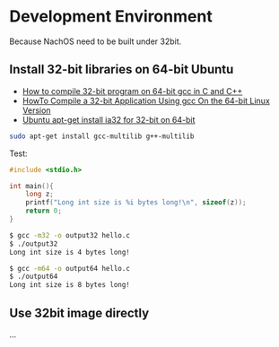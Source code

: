 # Development Environment

Because NachOS need to be built under 32bit.

## Install 32-bit libraries on 64-bit Ubuntu

* [How to compile 32-bit program on 64-bit gcc in C and C++](https://www.geeksforgeeks.org/compile-32-bit-program-64-bit-gcc-c-c/)
* [HowTo Compile a 32-bit Application Using gcc On the 64-bit Linux Version](https://www.cyberciti.biz/tips/compile-32bit-application-using-gcc-64-bit-linux.html)
* [Ubuntu apt-get install ia32 for 32-bit on 64-bit](http://www.sixarm.com/about/ubuntu-apt-get-install-ia32-for-32-bit-on-64-bit.html)

```sh
sudo apt-get install gcc-multilib g++-multilib
```

Test:

```c
#include <stdio.h>

int main(){
    long z;
    printf("Long int size is %i bytes long!\n", sizeof(z));
    return 0;
}
```

```sh
$ gcc -m32 -o output32 hello.c
$ ./output32
Long int size is 4 bytes long!

$ gcc -m64 -o output64 hello.c
$ ./output64
Long int size is 8 bytes long!
```

## Use 32bit image directly

...
